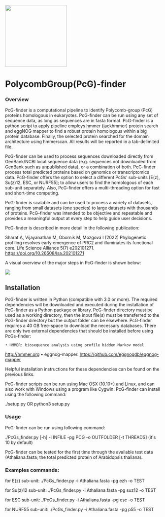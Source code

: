 <img src="images/logo.png" width=200>

# PolycombGroup(PcG)-finder



### Overview

PcG-finder is a computational pipeline to identify Polycomb-group (PcG) proteins  homologous in eukaryotes. PcG-finder can be run using any set of sequence data, as long as sequences are in fasta format. PcG-finder is a python script to apply pipeline employs hmmer (jackhmmer) protein search and eggNOG mapper to find a robust protein homologous within a big protein database. Finally, the selected protein searched for the domain architecture using hmmerscan. All results will be reported in a tab-delimited file.

PcG-finder can be used to process sequences downloaded directly from GenBank/NCBI local sequence data (e.g. sequences not downloaded from GenBank such as unpublished data), or a combination of both. PcG-finder process total predicted proteins based on genomics or transcriptomics data. PcG-finder offers the option to select a different PcGs’ sub-units [E(z), Su(z)12, ESC, or NURF55]; to allow users to find the homologous of each sub-unit separately. Also, PcG-finder offers a multi-threading option for fast and short-time computing.

PcG-finder is scalable and can be used to process a variety of datasets, ranging from small datasets (one species) to large datasets with thousands of proteins. PcG-finder was intended to be objective and repeatable and provides a meaningful output at every step to help guide user decisions.

PcG-finder is described in more detail in the following publication:

Sharaf A, Vijayanathan M, Oborník M, Mozgová I (2022) Phylogenetic profiling resolves early emergence of PRC2 and illuminates its functional core. Life Science Alliance 5(7) e202101271. https://doi.org/10.26508/lsa.202101271


 A visual overview of the major steps in PcG-finder is shown below:

![](images/Flowchart.png)

## Installation
PcG-finder is written in Python (compatible with 3.0 or more). The required dependencies will be downloaded and executed during the installation of PcG-finder as a Python package or library. PcG-finder directory must be used as a working directory, then the input file(s) must be transferred to the PcG-finder directory but the output folder can be elsewhere. PcG-finder requires a 40 GB free-space to download the necessary databases. There are only two external dependencies that should be installed before using PcGs-finder:

    • HMMER: biosequence analysis using profile hidden Markov model.
http://hmmer.org 
    • eggnog-mapper.
 https://github.com/eggnogdb/eggnog-mapper 

Helpful installation instructions for these dependencies can be found on the previous links. 

PcG-finder scripts can be run using Mac OSX (10.10+) and Linux, and can also work with Windows using a program like Cygwin. PcG-finder can install using the following command:

./setup.py 
OR
python3 setup.py

### Usage
PcG-finder can be run using following command:

./PcGs_finder.py [-h] -i INFILE -pg PCG -o OUTFOLDER [-t THREADS] (it's 10 by default) 

PcG-finder can be tested for the first time through the available test data (Athaliana.fasta; the total predicted protein of Arabidopsis thaliana).

### Examples commands:

for E(z) sub-unit:
./PcGs_finder.py -i Athaliana.fasta -pg ezh -o TEST 

for Su(z)12 sub-unit:
./PcGs_finder.py -i Athaliana.fasta -pg suz12 -o TEST 

for ESC sub-unit:
./PcGs_finder.py -i Athaliana.fasta -pg esc -o TEST     

for NURF55 sub-unit:
./PcGs_finder.py -i Athaliana.fasta -pg p55 -o TEST 

